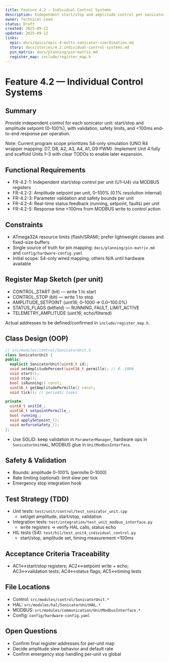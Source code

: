 ```yaml
---
title: Feature 4.2 — Individual Control Systems
description: Independent start/stop and amplitude control per sonicator unit with <100ms response time and safety limits
owner: Technical Lead
status: Draft
created: 2025-09-12
updated: 2025-09-12
links:
  epic: docs/epics/epic-4-multi-sonicator-coordination.md
  story: docs/stories/4.2.individual-control-systems.md
  pin_matrix: docs/planning/pin-matrix.md
  register_map: include/register_map.h
---
```


# Feature 4.2 — Individual Control Systems

## Summary
Provide independent control for each sonicator unit: start/stop and amplitude setpoint (0–100%), with validation, safety limits, and <100ms end-to-end response per operation.

Note: Current program scope prioritizes S4-only simulation (UNO R4 wrapper mapping: D7, D8, A2, A3, A4, A1, D9 PWM). Implement Unit 4 fully and scaffold Units 1–3 with clear TODOs to enable later expansion.

## Functional Requirements
- FR-4.2-1: Independent start/stop control per unit (U1–U4) via MODBUS registers
- FR-4.2-2: Amplitude setpoint per unit, 0–100% (0.1% resolution internal)
- FR-4.2-3: Parameter validation and safety bounds per unit
- FR-4.2-4: Real-time status feedback (running, setpoint, faults) per unit
- FR-4.2-5: Response time <100ms from MODBUS write to control action

## Constraints
- ATmega32A resource limits (flash/SRAM); prefer lightweight classes and fixed-size buffers
- Single source of truth for pin mapping: `docs/planning/pin-matrix.md` and `config/hardware-config.yaml`
- Initial scope: S4-only wired mapping; others N/A until hardware available

## Register Map Sketch (per unit)
- CONTROL_START (bit) — write 1 to start
- CONTROL_STOP (bit) — write 1 to stop
- AMPLITUDE_SETPOINT (uint16; 0–1000 => 0.0–100.0%)
- STATUS_FLAGS (bitfield) — RUNNING, FAULT, LIMIT_ACTIVE
- TELEMETRY_AMPLITUDE (uint16; echo/filtered)

Actual addresses to be defined/confirmed in `include/register_map.h`.

## Class Design (OOP)
```cpp
// src/modules/control/SonicatorUnit.h
class SonicatorUnit {
public:
  explicit SonicatorUnit(uint8_t id);
  void setAmplitudePercent(uint16_t permille); // 0..1000
  void start();
  void stop();
  bool isRunning() const;
  uint16_t getAmplitudePermille() const;
  void tick(); // periodic tasks

private:
  uint8_t unitId_;
  uint16_t setpointPermille_;
  bool running_;
  void applySetpoint_();
  void enforceSafety_();
};
```

- Use SOLID: keep validation in `ParameterManager`, hardware ops in `SonicatorUnitHAL`, MODBUS glue in `UnitModbusInterface`.

## Safety & Validation
- Bounds: amplitude 0–100% (permille 0–1000)
- Rate limiting (optional): limit slew per tick
- Emergency stop integration hook

## Test Strategy (TDD)
- Unit tests: `test/unit/control/test_sonicator_unit.cpp`
  - set/get amplitude, start/stop, validation
- Integration tests: `test/integration/test_unit_modbus_interface.py`
  - write registers → verify HAL calls, status echo
- HIL tests (S4): `test/hil/test_unit4_individual_control.py`
  - start/stop, amplitude set, timing measurement <100ms

## Acceptance Criteria Traceability
- AC1↔start/stop registers; AC2↔setpoint write + echo; AC3↔validation tests; AC4↔status flags; AC5↔timing tests

## File Locations
- Control: `src/modules/control/SonicatorUnit.*`
- HAL: `src/modules/hal/SonicatorUnitHAL.*`
- MODBUS: `src/modules/communication/UnitModbusInterface.*`
- Config: `config/hardware-config.yaml`

## Open Questions
- Confirm final register addresses for per-unit map
- Decide amplitude slew behavior and default rate
- Confirm emergency stop handling per-unit vs global
